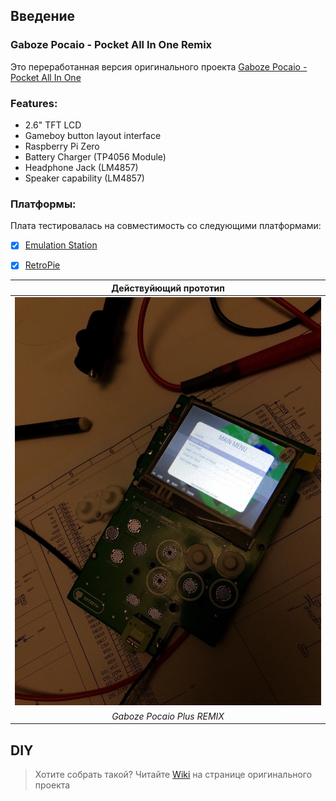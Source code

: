## Введение

### Gaboze Pocaio - Pocket All In One Remix
Это переработанная версия оригинального проекта [Gaboze Pocaio - Pocket All In One](https://github.com/32teeth/GabozePocaio-Round1)

### Features:

* 2.6" TFT LCD
* Gameboy button layout interface
* Raspberry Pi Zero
* Battery Charger (TP4056 Module)
* Headphone Jack (LM4857)
* Speaker capability (LM4857)

### Платформы:

Плата тестировалась на совместимость со следующими платформами:

- [x] [Emulation Station](http://www.emulationstation.org/)
- [x] [RetroPie](https://retropie.org.uk/)


| Действуйющий прототип |
|:--:|
| <img src=https://github.com/negativ72rus/GabozePocaio-Round1/blob/master/images/01.jpg />|
| *Gaboze Pocaio Plus REMIX* |


## DIY
> Хотите собрать такой? Читайте [Wiki](https://github.com/32teeth/GabozePocaio-Round1/wiki/) на странице оригинального проекта
